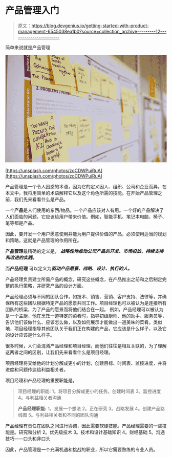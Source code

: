 # 产品管理入门

> 原文：<https://blog.devgenius.io/getting-started-with-product-management-6545038ea1b0?source=collection_archive---------12----------------------->

简单来说就是产品管理

![](img/be6001c8c2d8dc7c6ae94fed43f9c91d.png)

[https://unsplash.com/photos/zoCDWPuiRuA](https://unsplash.com/photos/zoCDWPuiRuA)

产品管理是一个令人困惑的术语，因为它的定义因人、组织、公司和企业而异。在本文中，我将用简单的术语解释它以及这个角色所需的技能。在开始产品管理之前，我们先来看看什么是产品。

一个**产品**是人们使用的东西/物品。一个产品应该对人有用。一个好的产品解决了人们面临的问题，它应该给用户带来价值。例如，智能手机、笔记本电脑、椅子、笔等都是产品。

因此，要开发一个用户愿意使用并能为用户提供价值的产品，必须使用适当的规划和策略，这就是产品管理的作用所在。

**产品管理**最精确的定义是，
***战略性地推动公司产品的开发、市场投放、持续支持和改进的实践。***

而**产品经理** 可以定义为***驱动产品愿景、战略、设计、执行的人。***

产品经理负责建立所需产品的概念，研究这些概念，在产品推出之前和之后制定完整的执行策略，并研究产品的设计方面。

产品经理必须与不同的团队合作，如技术、销售、营销、客户支持、法律等，并确保所有这些团队根据特定产品的愿景共同工作。项目经理也可以被认为是连接所有团队的桥梁，为了产品的愿景而将他们结合在一起。
例如，产品经理可以被认为是一个主厨，他在烹饪一道特定的菜肴时，指导初级厨师、他的助手、服务员等，告诉他们该做什么、应该怎么做，以及如何展示才能做出一道美味的菜肴。类似地，项目经理指导其他团队关于我们正在构建的产品，它应该是什么样子，以及它的设计应该是什么样子。

很多时候，人们会混淆产品经理和项目经理，而他们往往是相互关联的，为了理解这两者之间的区别，让我们先来看看什么是项目经理。

项目经理将交给他的计划分解成更小的计划，创建目标、时间表、监控进度，并将进度和问题传达给利益相关者。

项目经理和产品经理的重要职能是，

> 项目经理的职能:
> 1。将项目分解成更小的任务。创建时间表
> 3。监控进度
> 4。与利益相关者沟通
> 
> **产品经理职能:**
> 1。发展一个想法
> 2。正在研究
> 3。战略发展
> 4。创建产品路线图
> 5。与利益相关者和不同的团队沟通

产品经理有责任在团队之间进行协调，因此需要软硬技能。产品经理需要的一些技能是。研究和分析
2。优先级技术
3。技术和设计基础知识
4。财经基础
5。沟通技巧——口头和非口头

因此，产品管理是一个充满机遇和挑战的职业，所以它需要熟练的专业人员。
